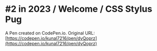 # #2 in 2023 / Welcome / CSS Stylus Pug

A Pen created on CodePen.io. Original URL: [https://codepen.io/kunal7216/pen/dyQoprz](https://codepen.io/kunal7216/pen/dyQoprz)
